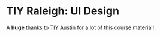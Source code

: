 # TIY Raleigh: UI Design

A **huge** thanks to [TIY Austin](https://github.com/TIY-Austin-Front-End-Engineering) for a lot of this course material!
